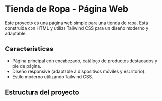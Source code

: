 # Tienda de Ropa - Página Web

Este proyecto es una página web simple para una tienda de ropa. Está construida con HTML y utiliza Tailwind CSS para un diseño moderno y adaptable.

## Características
- Página principal con encabezado, catálogo de productos destacados y pie de página.
- Diseño responsive (adaptable a dispositivos móviles y escritorio).
- Estilo moderno utilizando Tailwind CSS.

## Estructura del proyecto
